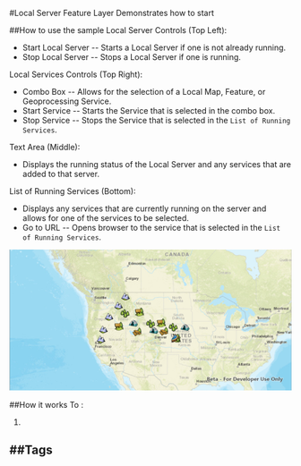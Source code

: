 #Local Server Feature Layer
Demonstrates how to start 

##How to use the sample
Local Server Controls (Top Left):
  - Start Local Server -- Starts a Local Server if one is not already running.
  - Stop Local Server --  Stops a Local Server if one is running. 
  
Local Services Controls (Top Right):
  - Combo Box -- Allows for the selection of a Local Map, Feature, or Geoprocessing Service. 
  - Start Service -- Starts the Service that is selected in the combo box.
  - Stop Service --  Stops the Service that is selected in the `List of Running Services`.
  
Text Area (Middle):
  - Displays the running status of the Local Server and any services that are added to that server. 
  
List of Running Services (Bottom):
  - Displays any services that are currently running on the server and allows for one of the services to be selected. 
  - Go to URL -- Opens browser to the service that is selected in the `List of Running Services`. 
  
![](LocalServerFeatureLayer.PNG)
  

##How it works
To :

1.

##Tags
- 
